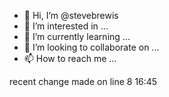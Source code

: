 - 👋 Hi, I’m @stevebrewis
- 👀 I’m interested in ...
- 🌱 I’m currently learning ...
- 💞️ I’m looking to collaborate on ...
- 📫 How to reach me ...

<!---
stevebrewis/stevebrewis is a ✨ special ✨ repository because its `README.md` (this file) appears on your GitHub profile.
You can click the Preview link to take a look at your changes.
---> recent change made on line 8 16:45



